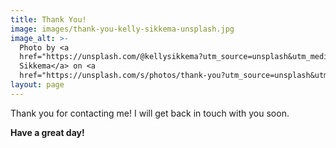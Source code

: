 ```yaml
---
title: Thank You!
image: images/thank-you-kelly-sikkema-unsplash.jpg
image_alt: >-
  Photo by <a
  href="https://unsplash.com/@kellysikkema?utm_source=unsplash&utm_medium=referral&utm_content=creditCopyText">Kelly
  Sikkema</a> on <a
  href="https://unsplash.com/s/photos/thank-you?utm_source=unsplash&utm_medium=referral&utm_content=creditCopyText">Unsplash</a>   
layout: page
---
```


Thank you for contacting me! I will get back in touch with you soon.

**Have a great day!**